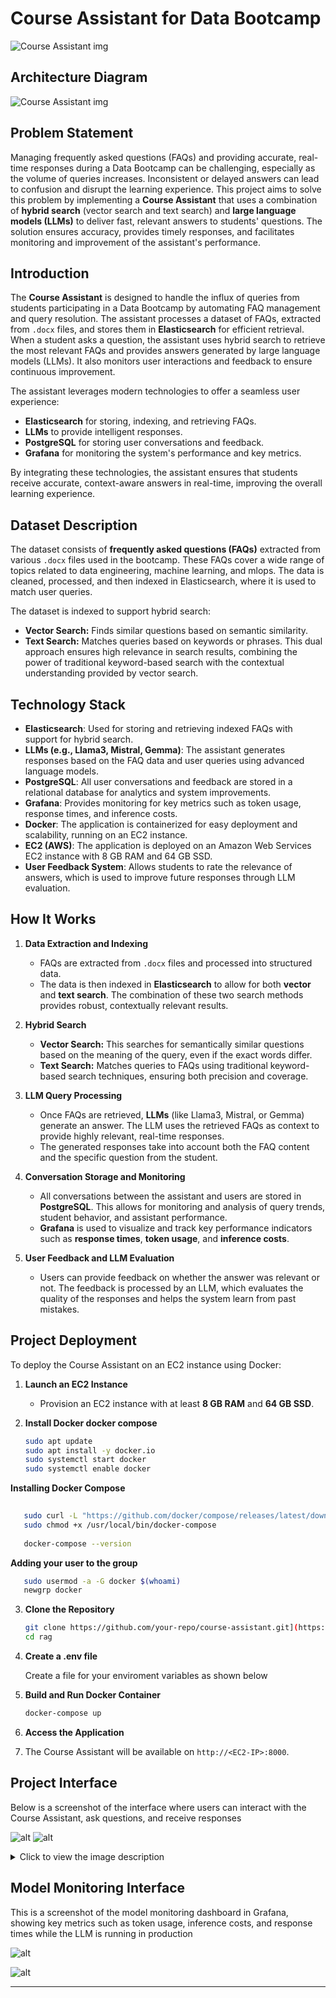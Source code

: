 # Course Assistant for Data Bootcamp

![Course Assistant img](https://github.com/Ajay263/QA_Chatbot/blob/main/img/logo2.png)

 
## Architecture Diagram

![Course Assistant img](https://github.com/Ajay263/QA_Chatbot/blob/main/img/Architecture%20Diagram.png)

## Problem Statement
Managing frequently asked questions (FAQs) and providing accurate, real-time responses during a Data Bootcamp can be challenging, especially as the volume of queries increases. Inconsistent or delayed answers can lead to confusion and disrupt the learning experience. This project aims to solve this problem by implementing a **Course Assistant** that uses a combination of **hybrid search** (vector search and text search) and **large language models (LLMs)** to deliver fast, relevant answers to students' questions. The solution ensures accuracy, provides timely responses, and facilitates monitoring and improvement of the assistant's performance.

## Introduction
The **Course Assistant** is designed to handle the influx of queries from students participating in a Data Bootcamp by automating FAQ management and query resolution. The assistant processes a dataset of FAQs, extracted from `.docx` files, and stores them in **Elasticsearch** for efficient retrieval. When a student asks a question, the assistant uses hybrid search to retrieve the most relevant FAQs and provides answers generated by large language models (LLMs). It also monitors user interactions and feedback to ensure continuous improvement.

The assistant leverages modern technologies to offer a seamless user experience:
- **Elasticsearch** for storing, indexing, and retrieving FAQs.
- **LLMs** to provide intelligent responses.
- **PostgreSQL** for storing user conversations and feedback.
- **Grafana** for monitoring the system's performance and key metrics.

By integrating these technologies, the assistant ensures that students receive accurate, context-aware answers in real-time, improving the overall learning experience.

## Dataset Description
The dataset consists of **frequently asked questions (FAQs)** extracted from various `.docx` files used in the bootcamp. These FAQs cover a wide range of topics related to data engineering, machine learning, and mlops. The data is cleaned, processed, and then indexed in Elasticsearch, where it is used to match user queries.

The dataset is indexed to support hybrid search:
- **Vector Search:** Finds similar questions based on semantic similarity.
- **Text Search:** Matches queries based on keywords or phrases.
This dual approach ensures high relevance in search results, combining the power of traditional keyword-based search with the contextual understanding provided by vector search.

## Technology Stack
- **Elasticsearch**: Used for storing and retrieving indexed FAQs with support for hybrid search.
- **LLMs (e.g., Llama3, Mistral, Gemma)**: The assistant generates responses based on the FAQ data and user queries using advanced language models.
- **PostgreSQL**: All user conversations and feedback are stored in a relational database for analytics and system improvements.
- **Grafana**: Provides monitoring for key metrics such as token usage, response times, and inference costs.
- **Docker**: The application is containerized for easy deployment and scalability, running on an EC2 instance.
- **EC2 (AWS)**: The application is deployed on an Amazon Web Services EC2 instance with 8 GB RAM and 64 GB SSD.
- **User Feedback System**: Allows students to rate the relevance of answers, which is used to improve future responses through LLM evaluation.

## How It Works

1. **Data Extraction and Indexing**  
   - FAQs are extracted from `.docx` files and processed into structured data.
   - The data is then indexed in **Elasticsearch** to allow for both **vector** and **text search**. The combination of these two search methods provides robust, contextually relevant results.

2. **Hybrid Search**  
   - **Vector Search:** This searches for semantically similar questions based on the meaning of the query, even if the exact words differ.
   - **Text Search:** Matches queries to FAQs using traditional keyword-based search techniques, ensuring both precision and coverage.

3. **LLM Query Processing**  
   - Once FAQs are retrieved, **LLMs** (like Llama3, Mistral, or Gemma) generate an answer. The LLM uses the retrieved FAQs as context to provide highly relevant, real-time responses.
   - The generated responses take into account both the FAQ content and the specific question from the student.

4. **Conversation Storage and Monitoring**  
   - All conversations between the assistant and users are stored in **PostgreSQL**. This allows for monitoring and analysis of query trends, student behavior, and assistant performance.
   - **Grafana** is used to visualize and track key performance indicators such as **response times**, **token usage**, and **inference costs**.

5. **User Feedback and LLM Evaluation**  
   - Users can provide feedback on whether the answer was relevant or not. The feedback is processed by an LLM, which evaluates the quality of the responses and helps the system learn from past mistakes.


## Project Deployment
To deploy the Course Assistant on an EC2 instance using Docker:

1. **Launch an EC2 Instance**  
   - Provision an EC2 instance with at least **8 GB RAM** and **64 GB SSD**.

2. **Install Docker docker compose**  
   ```bash
   sudo apt update
   sudo apt install -y docker.io
   sudo systemctl start docker
   sudo systemctl enable docker
    ```

 **Installing Docker Compose**
 ```bash
    
    sudo curl -L "https://github.com/docker/compose/releases/latest/download/docker-compose-$(uname -s)-$(uname -m)" -o /usr/local/bin/docker-compose
    sudo chmod +x /usr/local/bin/docker-compose
    
    docker-compose --version
 ```

**Adding your user to the group**
 ```bash
    sudo usermod -a -G docker $(whoami)
    newgrp docker
   ```

3. **Clone the Repository**

   ```bash
   git clone https://github.com/your-repo/course-assistant.git](https://github.com/Ajay263/QA_Chatbot.git
   cd rag
   ```
5. **Create a .env file**
   
   Create a file for your enviroment variables as shown below



5. **Build and Run Docker Container**
   
   ```bash
   docker-compose up 
   ```

6. **Access the Application**
7. 
   The Course Assistant will be available on `http://<EC2-IP>:8000`.

## Project Interface

Below is a screenshot of the interface where users can interact with the Course Assistant, ask questions, and receive responses


![alt](https://github.com/Ajay263/QA_Chatbot/blob/main/img/courseAssiatant_streamlit.png)
![alt](https://github.com/Ajay263/QA_Chatbot/blob/main/img/courseAssiatant_streamlit2.png)



<details> <summary>Click to view the image description</summary> The interface should show: - A **chat interface** where students can ask questions. - Real-time **query response** using the LLM. - A section for **user feedback** on the answers. </details>

## Model Monitoring Interface

This is a screenshot of the model monitoring dashboard in Grafana, showing key metrics such as token usage, inference costs, and response times while the LLM is running in production

![alt](https://github.com/Ajay263/QA_Chatbot/blob/main/img/Grafana_dashboard_courseassistant1.png)

![alt](https://github.com/Ajay263/QA_Chatbot/blob/main/img/Grafana_dashboard_courseassistant2.png)




---
